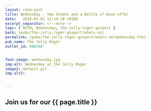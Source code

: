 ```yaml
---
layout: rotw-post
title: Wednesday - Two Steaks and a Bottle of Wine offer
date:   2018-05-02 12:14:30 +0100
excerpt_separator: <!--more-->
tags: [ ROTW, Wednesday, the-jolly-roger-gosport ]
back: /pubs/the-jolly-roger-gosport/whats-on/
permalink: /pubs/the-jolly-roger-gosport/whats-on/wednesday.html
pub_name: The Jolly Roger
outlet_id: 680288


feat-image: wednesday.jpg
img-alt: Wednesday at the Jolly Roger
image2: default.gif
img-alt2:


---
```


<h2>Join us for our {{ page.title }}</h2>